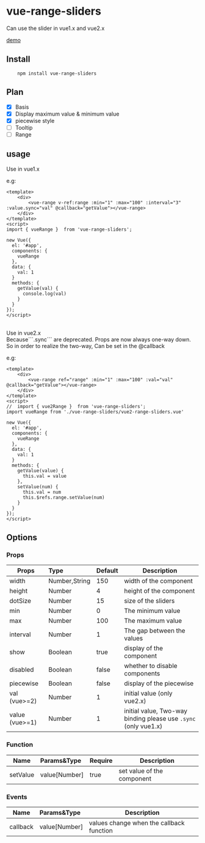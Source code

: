 # vue-range-sliders
Can use the slider in vue1.x and  vue2.x

[demo](https://nightcatsama.github.io/vue-range-sliders/example/)

## Install
```
    npm install vue-range-sliders
```

## Plan

- [x] Basis
- [x] Display maximum value & minimum value
- [x] piecewise style
- [ ] Tooltip
- [ ] Range

## usage
Use in vue1.x

e.g:
```
<template>
    <div>
        <vue-range v-ref:range :min="1" :max="100" :interval="3" :value.sync="val" @callback="getValue"></vue-range>
    </div>
</template>
<script>
import { vueRange }  from 'vue-range-sliders';

new Vue({
  el: '#app',
  components: {
    vueRange
  },
  data: {
    val: 1
  }
  methods: {
    getValue(val) {
      console.log(val)
    }
  }
});
</script>
```
<br>
Use in vue2.x 
<br>Because```.sync``` are deprecated. Props are now always one-way down. So in order to realize the two-way, Can be set in the @callback 

e.g:
```
<template>
    <div>
        <vue-range ref="range" :min="1" :max="100" :val="val" @callback="getValue"></vue-range>
    </div>
</template>
<script>
//  import { vue2Range }  from 'vue-range-sliders';
import vueRange from './vue-range-sliders/vue2-range-sliders.vue'

new Vue({
  el: '#app',
  components: {
    vueRange
  },
  data: {
    val: 1
  }
  methods: {
    getValue(value) {
      this.val = value
    },
    setValue(num) {
      this.val = num
      this.$refs.range.setValue(num)
    }
  }
});
</script>
```

## Options

### Props
| Props       | Type          | Default  | Description  |
| ----------- |:--------------| ---------|--------------|
| width       | Number,String | 150      | width of the component |
| height      | Number        | 4        | height of the component |
| dotSize     | Number        | 15       | size of the sliders |
| min         | Number        | 0        | The minimum value   |
| max         | Number        | 100      | The maximum value   |
| interval    | Number        | 1        | The gap between the values |
| show        | Boolean       | true     | display of the component |
| disabled    | Boolean       | false    | whether to disable components |
| piecewise   | Boolean       | false    | display of the piecewise |
| val (vue>=2)| Number        | 1        | initial value (only vue2.x)|
| value (vue>=1)| Number      | 1        | initial value, Two-way binding please use ```.sync``` (only vue1.x)|

### Function
| Name        | Params&Type   | Require  | Description  |
| ----------- |:--------------| ---------|--------------|
| setValue    | value[Number] | true     | set value of the component |

### Events
| Name        | Params&Type   | Description  |
| ----------- |:--------------|--------------|
| callback    | value[Number] | values change when the callback function |
